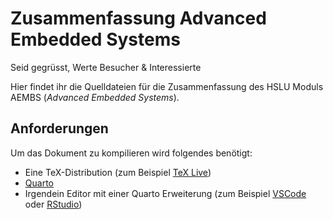 # Zusammenfassung Advanced Embedded Systems

Seid gegrüsst, Werte Besucher & Interessierte

Hier findet ihr die Quelldateien für die Zusammenfassung des HSLU Moduls AEMBS (*Advanced Embedded Systems*).

## Anforderungen

Um das Dokument zu kompilieren wird folgendes benötigt:

- Eine TeX-Distribution (zum Beispiel [TeX Live](https://www.tug.org/texlive/))
- [Quarto](https://quarto.org/)
- Irgendein Editor mit einer Quarto Erweiterung (zum Beispiel [VSCode](https://quarto.org/docs/tools/vscode.html) oder [RStudio](https://quarto.org/docs/tools/rstudio.html))

